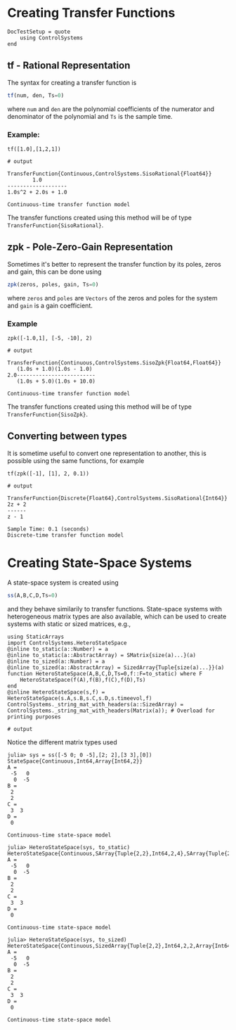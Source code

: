 # Creating Transfer Functions
```@meta
DocTestSetup = quote
    using ControlSystems
end
```

## tf - Rational Representation
The syntax for creating a transfer function is
```julia
tf(num, den, Ts=0)
```
where `num` and `den` are the polynomial coefficients of the numerator and denominator of the polynomial and `Ts` is the sample time.
### Example:
```jldoctest
tf([1.0],[1,2,1])

# output

TransferFunction{Continuous,ControlSystems.SisoRational{Float64}}
        1.0
-------------------
1.0s^2 + 2.0s + 1.0

Continuous-time transfer function model
```

The transfer functions created using this method will be of type `TransferFunction{SisoRational}`.

## zpk - Pole-Zero-Gain Representation
Sometimes it's better to represent the transfer function by its poles, zeros and gain, this can be done using
```julia
zpk(zeros, poles, gain, Ts=0)
```
where `zeros` and `poles` are `Vectors` of the zeros and poles for the system and `gain` is a gain coefficient.
### Example
```jldoctest
zpk([-1.0,1], [-5, -10], 2)

# output

TransferFunction{Continuous,ControlSystems.SisoZpk{Float64,Float64}}
   (1.0s + 1.0)(1.0s - 1.0)
2.0-------------------------
   (1.0s + 5.0)(1.0s + 10.0)

Continuous-time transfer function model
```

The transfer functions created using this method will be of type `TransferFunction{SisoZpk}`.

## Converting between types
It is sometime useful to convert one representation to another, this is possible using the same functions, for example
```jldoctest
tf(zpk([-1], [1], 2, 0.1))

# output

TransferFunction{Discrete{Float64},ControlSystems.SisoRational{Int64}}
2z + 2
------
z - 1

Sample Time: 0.1 (seconds)
Discrete-time transfer function model
```


# Creating State-Space Systems
A state-space system is created using
```julia
ss(A,B,C,D,Ts=0)
```
and they behave similarily to transfer functions. State-space systems with heterogeneous matrix types are also available, which can be used to create systems with static or sized matrices, e.g.,
```jldoctest HSS; output=false
using StaticArrays
import ControlSystems.HeteroStateSpace
@inline to_static(a::Number) = a
@inline to_static(a::AbstractArray) = SMatrix{size(a)...}(a)
@inline to_sized(a::Number) = a
@inline to_sized(a::AbstractArray) = SizedArray{Tuple{size(a)...}}(a)
function HeteroStateSpace(A,B,C,D,Ts=0,f::F=to_static) where F
    HeteroStateSpace(f(A),f(B),f(C),f(D),Ts)
end
@inline HeteroStateSpace(s,f) = HeteroStateSpace(s.A,s.B,s.C,s.D,s.timeevol,f)
ControlSystems._string_mat_with_headers(a::SizedArray) = ControlSystems._string_mat_with_headers(Matrix(a)); # Overload for printing purposes

# output

```
Notice the different matrix types used
```jldoctest HSS
julia> sys = ss([-5 0; 0 -5],[2; 2],[3 3],[0])
StateSpace{Continuous,Int64,Array{Int64,2}}
A =
 -5   0
  0  -5
B =
 2
 2
C =
 3  3
D =
 0

Continuous-time state-space model

julia> HeteroStateSpace(sys, to_static)
HeteroStateSpace{Continuous,SArray{Tuple{2,2},Int64,2,4},SArray{Tuple{2,1},Int64,2,2},SArray{Tuple{1,2},Int64,2,2},SArray{Tuple{1,1},Int64,2,1}}
A =
 -5   0
  0  -5
B =
 2
 2
C =
 3  3
D =
 0

Continuous-time state-space model

julia> HeteroStateSpace(sys, to_sized)
HeteroStateSpace{Continuous,SizedArray{Tuple{2,2},Int64,2,2,Array{Int64,2}},SizedArray{Tuple{2,1},Int64,2,2,Array{Int64,2}},SizedArray{Tuple{1,2},Int64,2,2,Array{Int64,2}},SizedArray{Tuple{1,1},Int64,2,2,Array{Int64,2}}}
A =
 -5   0
  0  -5
B =
 2
 2
C =
 3  3
D =
 0

Continuous-time state-space model
```
